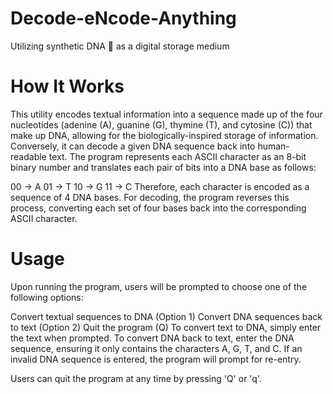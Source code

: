 # Decode-eNcode-Anything
Utilizing synthetic DNA 🧬 as a digital storage medium


# How It Works
This utility encodes textual information into a sequence made up of the four nucleotides (adenine (A), guanine (G), thymine (T), and cytosine (C)) that make up DNA, allowing for the biologically-inspired storage of information. Conversely, it can decode a given DNA sequence back into human-readable text. The program represents each ASCII character as an 8-bit binary number and translates each pair of bits into a DNA base as follows:

00 -> A
01 -> T
10 -> G
11 -> C
Therefore, each character is encoded as a sequence of 4 DNA bases. For decoding, the program reverses this process, converting each set of four bases back into the corresponding ASCII character.

# Usage
Upon running the program, users will be prompted to choose one of the following options:

Convert textual sequences to DNA (Option 1)
Convert DNA sequences back to text (Option 2)
Quit the program (Q)
To convert text to DNA, simply enter the text when prompted. To convert DNA back to text, enter the DNA sequence, ensuring it only contains the characters A, G, T, and C. If an invalid DNA sequence is entered, the program will prompt for re-entry.

Users can quit the program at any time by pressing 'Q' or 'q'.
